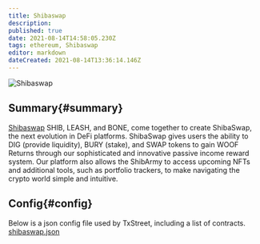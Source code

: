 ```yaml
---
title: Shibaswap
description: 
published: true
date: 2021-08-14T14:58:05.230Z
tags: ethereum, Shibaswap
editor: markdown
dateCreated: 2021-08-14T13:36:14.146Z
---
```


![Shibaswap](https://txstreet.com/static/img/singles/house_logos/shibaswap.png)

## Summary{#summary}

[Shibaswap](Shibaswap) SHIB, LEASH, and BONE, come together to create ShibaSwap, the next evolution in DeFi platforms. ShibaSwap gives users the ability to DIG (provide liquidity), BURY (stake), and SWAP tokens to gain WOOF Returns through our sophisticated and innovative passive income reward system. Our platform also allows the ShibArmy to access upcoming NFTs and additional tools, such as portfolio trackers, to make navigating the crypto world simple and intuitive.

## Config{#config}

Below is a json config file used by TxStreet, including a list of contracts.
[shibaswap.json](/ethereum/houses/shibaswap.json)